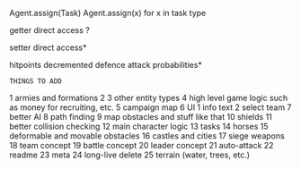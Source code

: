 Agent.assign(Task)
Agent.assign(x) for x in task type

getter
direct access
	?

setter
direct access*

hitpoints	decremented
defence	attack	probabilities*

	THINGS TO ADD
1	armies and formations
2
3	other entity types
4	high level game logic such as money for recruiting, etc.
5	campaign map
6	UI
	1	info text
	2	select team
7	better AI
8	path finding
9	map obstacles and stuff like that
10	shields
11	better collision checking
12	main character logic
13	tasks
14	horses
15	deformable and movable obstacles
16	castles and cities
17	siege weapons
18	team concept
19	battle concept
20	leader concept
21	auto-attack
22	readme
23	meta
24	long-live delete
25	terrain (water, trees, etc.)